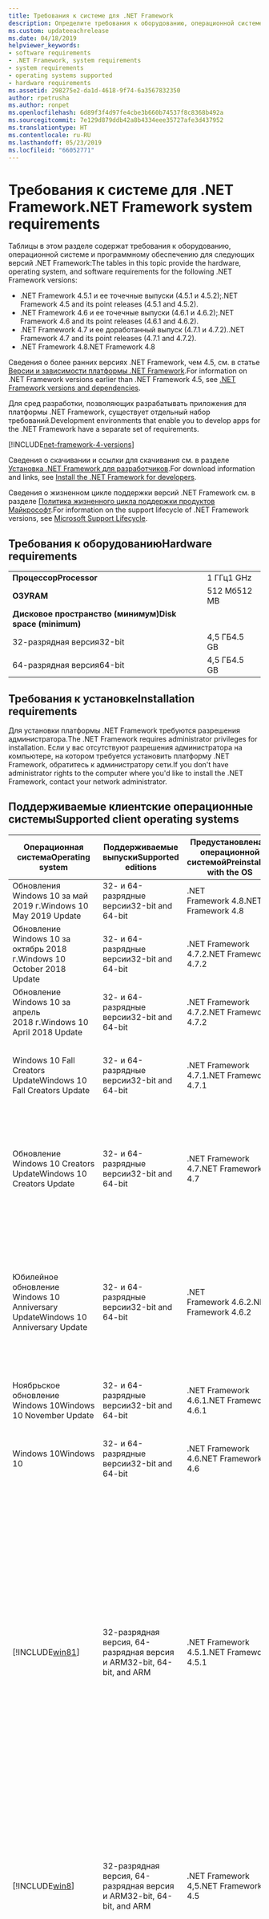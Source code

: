 ```yaml
---
title: Требования к системе для .NET Framework
description: Определите требования к оборудованию, операционной системе и программному обеспечению для установки .NET Framework 4.5 и более поздних версий.
ms.custom: updateeachrelease
ms.date: 04/18/2019
helpviewer_keywords:
- software requirements
- .NET Framework, system requirements
- system requirements
- operating systems supported
- hardware requirements
ms.assetid: 298275e2-da1d-4618-9f74-6a3567832350
author: rpetrusha
ms.author: ronpet
ms.openlocfilehash: 6d89f3f4d97fe4cbe3b660b74537f8c8368b492a
ms.sourcegitcommit: 7e129d879ddb42a8b4334eee35727afe3d437952
ms.translationtype: HT
ms.contentlocale: ru-RU
ms.lasthandoff: 05/23/2019
ms.locfileid: "66052771"
---
```

# <a name="net-framework-system-requirements"></a><span data-ttu-id="2f7a6-103">Требования к системе для .NET Framework</span><span class="sxs-lookup"><span data-stu-id="2f7a6-103">.NET Framework system requirements</span></span>

<span data-ttu-id="2f7a6-104">Таблицы в этом разделе содержат требования к оборудованию, операционной системе и программному обеспечению для следующих версий .NET Framework:</span><span class="sxs-lookup"><span data-stu-id="2f7a6-104">The tables in this topic provide the hardware, operating system, and software requirements for the following .NET Framework versions:</span></span>

* <span data-ttu-id="2f7a6-105">.NET Framework 4.5.1 и ее точечные выпуски (4.5.1 и 4.5.2);</span><span class="sxs-lookup"><span data-stu-id="2f7a6-105">.NET Framework 4.5 and its point releases (4.5.1 and 4.5.2).</span></span>
* <span data-ttu-id="2f7a6-106">.NET Framework 4.6 и ее точечные выпуски (4.6.1 и 4.6.2);</span><span class="sxs-lookup"><span data-stu-id="2f7a6-106">.NET Framework 4.6 and its point releases (4.6.1 and 4.6.2).</span></span>
* <span data-ttu-id="2f7a6-107">.NET Framework 4.7 и ее доработанный выпуск (4.7.1 и 4.7.2).</span><span class="sxs-lookup"><span data-stu-id="2f7a6-107">.NET Framework 4.7 and its point releases (4.7.1 and 4.7.2).</span></span>
* <span data-ttu-id="2f7a6-108">.NET Framework 4.8</span><span class="sxs-lookup"><span data-stu-id="2f7a6-108">.NET Framework 4.8</span></span>

<span data-ttu-id="2f7a6-109">Сведения о более ранних версиях .NET Framework, чем 4.5, см. в статье [Версии и зависимости платформы .NET Framework](../migration-guide/versions-and-dependencies.md).</span><span class="sxs-lookup"><span data-stu-id="2f7a6-109">For information on .NET Framework versions earlier than .NET Framework 4.5, see [.NET Framework versions and dependencies](../migration-guide/versions-and-dependencies.md).</span></span>

<span data-ttu-id="2f7a6-110">Для сред разработки, позволяющих разрабатывать приложения для платформы .NET Framework, существует отдельный набор требований.</span><span class="sxs-lookup"><span data-stu-id="2f7a6-110">Development environments that enable you to develop apps for the .NET Framework have a separate set of requirements.</span></span>

[!INCLUDE[net-framework-4-versions](../../../includes/net-framework-4x-versions.md)]

<span data-ttu-id="2f7a6-111">Сведения о скачивании и ссылки для скачивания см. в разделе [Установка .NET Framework для разработчиков](../../../docs/framework/install/guide-for-developers.md).</span><span class="sxs-lookup"><span data-stu-id="2f7a6-111">For download information and links, see [Install the .NET Framework for developers](../../../docs/framework/install/guide-for-developers.md).</span></span>

<span data-ttu-id="2f7a6-112">Сведения о жизненном цикле поддержки версий .NET Framework см. в разделе [Политика жизненного цикла поддержки продуктов Майкрософт](https://support.microsoft.com/lifecycle/search?sort=PN&alpha=Microsoft%20.NET%20Framework&Filter=FilterNO).</span><span class="sxs-lookup"><span data-stu-id="2f7a6-112">For information on the support lifecycle of .NET Framework versions, see [Microsoft Support Lifecycle](https://support.microsoft.com/lifecycle/search?sort=PN&alpha=Microsoft%20.NET%20Framework&Filter=FilterNO).</span></span>

## <a name="hardware-requirements"></a><span data-ttu-id="2f7a6-113">Требования к оборудованию</span><span class="sxs-lookup"><span data-stu-id="2f7a6-113">Hardware requirements</span></span>

|                          |        |
| ------------------------ | ------ |
| <span data-ttu-id="2f7a6-114">**Процессор**</span><span class="sxs-lookup"><span data-stu-id="2f7a6-114">**Processor**</span></span>            | <span data-ttu-id="2f7a6-115">1 ГГц</span><span class="sxs-lookup"><span data-stu-id="2f7a6-115">1 GHz</span></span>  |
| <span data-ttu-id="2f7a6-116">**ОЗУ**</span><span class="sxs-lookup"><span data-stu-id="2f7a6-116">**RAM**</span></span>                  | <span data-ttu-id="2f7a6-117">512 Мб</span><span class="sxs-lookup"><span data-stu-id="2f7a6-117">512 MB</span></span> |
| <span data-ttu-id="2f7a6-118">**Дисковое пространство (минимум)**</span><span class="sxs-lookup"><span data-stu-id="2f7a6-118">**Disk space (minimum)**</span></span> |        |
| <span data-ttu-id="2f7a6-119">32-разрядная версия</span><span class="sxs-lookup"><span data-stu-id="2f7a6-119">32-bit</span></span>                   | <span data-ttu-id="2f7a6-120">4,5 ГБ</span><span class="sxs-lookup"><span data-stu-id="2f7a6-120">4.5 GB</span></span> |
| <span data-ttu-id="2f7a6-121">64-разрядная версия</span><span class="sxs-lookup"><span data-stu-id="2f7a6-121">64-bit</span></span>                   | <span data-ttu-id="2f7a6-122">4,5 ГБ</span><span class="sxs-lookup"><span data-stu-id="2f7a6-122">4.5 GB</span></span> |

## <a name="installation-requirements"></a><span data-ttu-id="2f7a6-123">Требования к установке</span><span class="sxs-lookup"><span data-stu-id="2f7a6-123">Installation requirements</span></span>

<span data-ttu-id="2f7a6-124">Для установки платформы .NET Framework требуются разрешения администратора.</span><span class="sxs-lookup"><span data-stu-id="2f7a6-124">The .NET Framework requires administrator privileges for installation.</span></span> <span data-ttu-id="2f7a6-125">Если у вас отсутствуют разрешения администратора на компьютере, на котором требуется установить платформу .NET Framework, обратитесь к администратору сети.</span><span class="sxs-lookup"><span data-stu-id="2f7a6-125">If you don't have administrator rights to the computer where you'd like to install the .NET Framework, contact your network administrator.</span></span>

## <a name="supported-client-operating-systems"></a><span data-ttu-id="2f7a6-126">Поддерживаемые клиентские операционные системы</span><span class="sxs-lookup"><span data-stu-id="2f7a6-126">Supported client operating systems</span></span>

| <span data-ttu-id="2f7a6-127">Операционная система</span><span class="sxs-lookup"><span data-stu-id="2f7a6-127">Operating system</span></span> | <span data-ttu-id="2f7a6-128">Поддерживаемые выпуски</span><span class="sxs-lookup"><span data-stu-id="2f7a6-128">Supported editions</span></span> | <span data-ttu-id="2f7a6-129">Предустановлена с операционной системой</span><span class="sxs-lookup"><span data-stu-id="2f7a6-129">Preinstalled with the OS</span></span> | <span data-ttu-id="2f7a6-130">Может устанавливаться отдельно</span><span class="sxs-lookup"><span data-stu-id="2f7a6-130">Installable separately</span></span> |
| ---------------- | ------------------ | ------------------------ | ---------------------- |
| <span data-ttu-id="2f7a6-131">Обновления Windows 10 за май 2019 г.</span><span class="sxs-lookup"><span data-stu-id="2f7a6-131">Windows 10 May 2019 Update</span></span> | <span data-ttu-id="2f7a6-132">32- и 64-разрядные версии</span><span class="sxs-lookup"><span data-stu-id="2f7a6-132">32-bit and 64-bit</span></span> | <span data-ttu-id="2f7a6-133">.NET Framework 4.8</span><span class="sxs-lookup"><span data-stu-id="2f7a6-133">.NET Framework 4.8</span></span> | -- |
| <span data-ttu-id="2f7a6-134">Обновление Windows 10 за октябрь 2018 г.</span><span class="sxs-lookup"><span data-stu-id="2f7a6-134">Windows 10 October 2018 Update</span></span> | <span data-ttu-id="2f7a6-135">32- и 64-разрядные версии</span><span class="sxs-lookup"><span data-stu-id="2f7a6-135">32-bit and 64-bit</span></span> | <span data-ttu-id="2f7a6-136">.NET Framework 4.7.2</span><span class="sxs-lookup"><span data-stu-id="2f7a6-136">.NET Framework 4.7.2</span></span> | <span data-ttu-id="2f7a6-137">.NET Framework 4.8</span><span class="sxs-lookup"><span data-stu-id="2f7a6-137">.NET Framework 4.8</span></span> |
| <span data-ttu-id="2f7a6-138">Обновление Windows 10 за апрель 2018 г.</span><span class="sxs-lookup"><span data-stu-id="2f7a6-138">Windows 10 April 2018 Update</span></span> | <span data-ttu-id="2f7a6-139">32- и 64-разрядные версии</span><span class="sxs-lookup"><span data-stu-id="2f7a6-139">32-bit and 64-bit</span></span> | <span data-ttu-id="2f7a6-140">.NET Framework 4.7.2</span><span class="sxs-lookup"><span data-stu-id="2f7a6-140">.NET Framework 4.7.2</span></span> |<span data-ttu-id="2f7a6-141">.NET Framework 4.8</span><span class="sxs-lookup"><span data-stu-id="2f7a6-141">.NET Framework 4.8</span></span>|
| <span data-ttu-id="2f7a6-142">Windows 10 Fall Creators Update</span><span class="sxs-lookup"><span data-stu-id="2f7a6-142">Windows 10 Fall Creators Update</span></span> | <span data-ttu-id="2f7a6-143">32- и 64-разрядные версии</span><span class="sxs-lookup"><span data-stu-id="2f7a6-143">32-bit and 64-bit</span></span> | <span data-ttu-id="2f7a6-144">.NET Framework 4.7.1</span><span class="sxs-lookup"><span data-stu-id="2f7a6-144">.NET Framework 4.7.1</span></span> | <span data-ttu-id="2f7a6-145">.NET Framework 4.7.2</span><span class="sxs-lookup"><span data-stu-id="2f7a6-145">.NET Framework 4.7.2</span></span><br/><br/><span data-ttu-id="2f7a6-146">.NET Framework 4.8</span><span class="sxs-lookup"><span data-stu-id="2f7a6-146">.NET Framework 4.8</span></span> |
| <span data-ttu-id="2f7a6-147">Обновление Windows 10 Creators Update</span><span class="sxs-lookup"><span data-stu-id="2f7a6-147">Windows 10 Creators Update</span></span> | <span data-ttu-id="2f7a6-148">32- и 64-разрядные версии</span><span class="sxs-lookup"><span data-stu-id="2f7a6-148">32-bit and 64-bit</span></span> | <span data-ttu-id="2f7a6-149">.NET Framework 4.7</span><span class="sxs-lookup"><span data-stu-id="2f7a6-149">.NET Framework 4.7</span></span> | <span data-ttu-id="2f7a6-150">.NET Framework 4.7.1</span><span class="sxs-lookup"><span data-stu-id="2f7a6-150">.NET Framework 4.7.1</span></span><br/><br/><span data-ttu-id="2f7a6-151">.NET Framework 4.7.2</span><span class="sxs-lookup"><span data-stu-id="2f7a6-151">.NET Framework 4.7.2</span></span><br/><br/><span data-ttu-id="2f7a6-152">.NET Framework 4.8</span><span class="sxs-lookup"><span data-stu-id="2f7a6-152">.NET Framework 4.8</span></span> |
| <span data-ttu-id="2f7a6-153">Юбилейное обновление Windows 10 Anniversary Update</span><span class="sxs-lookup"><span data-stu-id="2f7a6-153">Windows 10 Anniversary Update</span></span> | <span data-ttu-id="2f7a6-154">32- и 64-разрядные версии</span><span class="sxs-lookup"><span data-stu-id="2f7a6-154">32-bit and 64-bit</span></span> | <span data-ttu-id="2f7a6-155">.NET Framework 4.6.2</span><span class="sxs-lookup"><span data-stu-id="2f7a6-155">.NET Framework 4.6.2</span></span> |<span data-ttu-id="2f7a6-156">.NET Framework 4.7</span><span class="sxs-lookup"><span data-stu-id="2f7a6-156">.NET Framework 4.7</span></span><br/><br/><span data-ttu-id="2f7a6-157">.NET Framework 4.7.1</span><span class="sxs-lookup"><span data-stu-id="2f7a6-157">.NET Framework 4.7.1</span></span><br/><br/><span data-ttu-id="2f7a6-158">.NET Framework 4.7.2</span><span class="sxs-lookup"><span data-stu-id="2f7a6-158">.NET Framework 4.7.2</span></span><br/><br/><span data-ttu-id="2f7a6-159">.NET Framework 4.8</span><span class="sxs-lookup"><span data-stu-id="2f7a6-159">.NET Framework 4.8</span></span>  |
| <span data-ttu-id="2f7a6-160">Ноябрьское обновление Windows 10</span><span class="sxs-lookup"><span data-stu-id="2f7a6-160">Windows 10 November Update</span></span> | <span data-ttu-id="2f7a6-161">32- и 64-разрядные версии</span><span class="sxs-lookup"><span data-stu-id="2f7a6-161">32-bit and 64-bit</span></span> | <span data-ttu-id="2f7a6-162">.NET Framework 4.6.1</span><span class="sxs-lookup"><span data-stu-id="2f7a6-162">.NET Framework 4.6.1</span></span> | <span data-ttu-id="2f7a6-163">.NET Framework 4.6.2</span><span class="sxs-lookup"><span data-stu-id="2f7a6-163">.NET Framework 4.6.2</span></span> |
| <span data-ttu-id="2f7a6-164">Windows 10</span><span class="sxs-lookup"><span data-stu-id="2f7a6-164">Windows 10</span></span> | <span data-ttu-id="2f7a6-165">32- и 64-разрядные версии</span><span class="sxs-lookup"><span data-stu-id="2f7a6-165">32-bit and 64-bit</span></span> | <span data-ttu-id="2f7a6-166">.NET Framework 4.6</span><span class="sxs-lookup"><span data-stu-id="2f7a6-166">.NET Framework 4.6</span></span> | <span data-ttu-id="2f7a6-167">.NET Framework 4.6.1</span><span class="sxs-lookup"><span data-stu-id="2f7a6-167">.NET Framework 4.6.1</span></span> <br/><br/> <span data-ttu-id="2f7a6-168">.NET Framework 4.6.2</span><span class="sxs-lookup"><span data-stu-id="2f7a6-168">.NET Framework 4.6.2</span></span> |
| [!INCLUDE[win81](../../../includes/win81-md.md)] | <span data-ttu-id="2f7a6-169">32-разрядная версия, 64-разрядная версия и ARM</span><span class="sxs-lookup"><span data-stu-id="2f7a6-169">32-bit, 64-bit, and ARM</span></span> | <span data-ttu-id="2f7a6-170">.NET Framework 4.5.1</span><span class="sxs-lookup"><span data-stu-id="2f7a6-170">.NET Framework 4.5.1</span></span> | <span data-ttu-id="2f7a6-171">.NET Framework 4.5.2</span><span class="sxs-lookup"><span data-stu-id="2f7a6-171">.NET Framework 4.5.2</span></span><br /><br /> <span data-ttu-id="2f7a6-172">.NET Framework 4.6</span><span class="sxs-lookup"><span data-stu-id="2f7a6-172">.NET Framework 4.6</span></span><br /><br /> <span data-ttu-id="2f7a6-173">.NET Framework 4.6.1</span><span class="sxs-lookup"><span data-stu-id="2f7a6-173">.NET Framework 4.6.1</span></span><br /><br /> <span data-ttu-id="2f7a6-174">.NET Framework 4.6.2</span><span class="sxs-lookup"><span data-stu-id="2f7a6-174">.NET Framework 4.6.2</span></span><br /><br /><span data-ttu-id="2f7a6-175">.NET Framework 4.7</span><span class="sxs-lookup"><span data-stu-id="2f7a6-175">.NET Framework 4.7</span></span><br/><br/><span data-ttu-id="2f7a6-176">.NET Framework 4.7.1</span><span class="sxs-lookup"><span data-stu-id="2f7a6-176">.NET Framework 4.7.1</span></span><br/><br/><span data-ttu-id="2f7a6-177">.NET Framework 4.7.2</span><span class="sxs-lookup"><span data-stu-id="2f7a6-177">.NET Framework 4.7.2</span></span><br/><br/><span data-ttu-id="2f7a6-178">.NET Framework 4.8</span><span class="sxs-lookup"><span data-stu-id="2f7a6-178">.NET Framework 4.8</span></span> |
| [!INCLUDE[win8](../../../includes/win8-md.md)] | <span data-ttu-id="2f7a6-179">32-разрядная версия, 64-разрядная версия и ARM</span><span class="sxs-lookup"><span data-stu-id="2f7a6-179">32-bit, 64-bit, and ARM</span></span> | <span data-ttu-id="2f7a6-180">.NET Framework 4,5</span><span class="sxs-lookup"><span data-stu-id="2f7a6-180">.NET Framework 4.5</span></span> | <span data-ttu-id="2f7a6-181">.NET Framework 4.5.1</span><span class="sxs-lookup"><span data-stu-id="2f7a6-181">.NET Framework 4.5.1</span></span><br /><br /><span data-ttu-id="2f7a6-182">.NET Framework 4.5.2</span><span class="sxs-lookup"><span data-stu-id="2f7a6-182">.NET Framework 4.5.2</span></span><br /><br /> <span data-ttu-id="2f7a6-183">.NET Framework 4.6</span><span class="sxs-lookup"><span data-stu-id="2f7a6-183">.NET Framework 4.6</span></span><br /><br /> <span data-ttu-id="2f7a6-184">.NET Framework 4.6.1</span><span class="sxs-lookup"><span data-stu-id="2f7a6-184">.NET Framework 4.6.1</span></span> |
| <span data-ttu-id="2f7a6-185">Windows 7 SP1</span><span class="sxs-lookup"><span data-stu-id="2f7a6-185">Windows 7 SP1</span></span>|<span data-ttu-id="2f7a6-186">32- и 64-разрядные версии</span><span class="sxs-lookup"><span data-stu-id="2f7a6-186">32-bit and 64-bit</span></span> | -- | <span data-ttu-id="2f7a6-187">.NET Framework 4</span><span class="sxs-lookup"><span data-stu-id="2f7a6-187">.NET Framework 4</span></span><br /><br /> <span data-ttu-id="2f7a6-188">.NET Framework 4,5</span><span class="sxs-lookup"><span data-stu-id="2f7a6-188">.NET Framework 4.5</span></span><br /><br /> <span data-ttu-id="2f7a6-189">.NET Framework 4.5.1</span><span class="sxs-lookup"><span data-stu-id="2f7a6-189">.NET Framework 4.5.1</span></span><br /><br /> <span data-ttu-id="2f7a6-190">.NET Framework 4.5.2</span><span class="sxs-lookup"><span data-stu-id="2f7a6-190">.NET Framework 4.5.2</span></span><br /><br /> <span data-ttu-id="2f7a6-191">.NET Framework 4.6</span><span class="sxs-lookup"><span data-stu-id="2f7a6-191">.NET Framework 4.6</span></span><br /><br /> <span data-ttu-id="2f7a6-192">.NET Framework 4.6.1</span><span class="sxs-lookup"><span data-stu-id="2f7a6-192">.NET Framework 4.6.1</span></span><br /><br /> <span data-ttu-id="2f7a6-193">.NET Framework 4.6.2</span><span class="sxs-lookup"><span data-stu-id="2f7a6-193">.NET Framework 4.6.2</span></span><br /><br /><span data-ttu-id="2f7a6-194">.NET Framework 4.7</span><span class="sxs-lookup"><span data-stu-id="2f7a6-194">.NET Framework 4.7</span></span><br/><br/><span data-ttu-id="2f7a6-195">.NET Framework 4.7.1</span><span class="sxs-lookup"><span data-stu-id="2f7a6-195">.NET Framework 4.7.1</span></span><br/><br/><span data-ttu-id="2f7a6-196">.NET Framework 4.7.2</span><span class="sxs-lookup"><span data-stu-id="2f7a6-196">.NET Framework 4.7.2</span></span><br/><br/><span data-ttu-id="2f7a6-197">.NET Framework 4.8</span><span class="sxs-lookup"><span data-stu-id="2f7a6-197">.NET Framework 4.8</span></span> |
| <span data-ttu-id="2f7a6-198">Windows Vista SP2</span><span class="sxs-lookup"><span data-stu-id="2f7a6-198">Windows Vista SP2</span></span>|<span data-ttu-id="2f7a6-199">32- и 64-разрядные версии</span><span class="sxs-lookup"><span data-stu-id="2f7a6-199">32-bit and 64-bit</span></span> | -- | <span data-ttu-id="2f7a6-200">.NET Framework 4</span><span class="sxs-lookup"><span data-stu-id="2f7a6-200">.NET Framework 4</span></span><br /><br /> <span data-ttu-id="2f7a6-201">.NET Framework 4,5</span><span class="sxs-lookup"><span data-stu-id="2f7a6-201">.NET Framework 4.5</span></span><br /><br /> <span data-ttu-id="2f7a6-202">.NET Framework 4.5.1</span><span class="sxs-lookup"><span data-stu-id="2f7a6-202">.NET Framework 4.5.1</span></span><br /><br /> <span data-ttu-id="2f7a6-203">.NET Framework 4.5.2</span><span class="sxs-lookup"><span data-stu-id="2f7a6-203">.NET Framework 4.5.2</span></span><br /><br /> <span data-ttu-id="2f7a6-204">.NET Framework 4.6</span><span class="sxs-lookup"><span data-stu-id="2f7a6-204">.NET Framework 4.6</span></span> |
| <span data-ttu-id="2f7a6-205">Windows XP</span><span class="sxs-lookup"><span data-stu-id="2f7a6-205">Windows XP</span></span> |<span data-ttu-id="2f7a6-206">32- и 64-разрядные версии</span><span class="sxs-lookup"><span data-stu-id="2f7a6-206">32-bit and 64-bit</span></span> | -- | <span data-ttu-id="2f7a6-207">.NET Framework 4</span><span class="sxs-lookup"><span data-stu-id="2f7a6-207">.NET Framework 4</span></span> |

 <span data-ttu-id="2f7a6-208">**Примечания.**</span><span class="sxs-lookup"><span data-stu-id="2f7a6-208">**Notes:**</span></span>

- <span data-ttu-id="2f7a6-209">В системах Windows 7 платформе .NET Framework требуется пакет обновления 1 (SP1) для Windows 7.</span><span class="sxs-lookup"><span data-stu-id="2f7a6-209">On Windows 7 systems, the .NET Framework requires Windows 7 SP1.</span></span> <span data-ttu-id="2f7a6-210">Если вы используете Windows 7 и еще не установили пакет обновления 1 (SP1), это необходимо сделать перед установкой платформы .NET Framework.</span><span class="sxs-lookup"><span data-stu-id="2f7a6-210">If you're on Windows 7 and haven't yet installed Service Pack 1, you need to do so before installing the .NET Framework.</span></span>

- <span data-ttu-id="2f7a6-211">.NET Framework 4.5 поддерживается в среде предустановки Windows.</span><span class="sxs-lookup"><span data-stu-id="2f7a6-211">.NET Framework 4.5 is supported on the Windows Preinstallation Environment (Windows PE).</span></span> <span data-ttu-id="2f7a6-212">(за исключением некоторых функций).</span><span class="sxs-lookup"><span data-stu-id="2f7a6-212">Not all features are supported on Windows PE.</span></span>

- <span data-ttu-id="2f7a6-213">.NET Framework 4 также поддерживает платформу IA64.</span><span class="sxs-lookup"><span data-stu-id="2f7a6-213">.NET Framework 4 also supports the IA64 platform.</span></span>

- <span data-ttu-id="2f7a6-214">Для обеспечения оптимального уровня совместимости и безопасности на всех платформах рекомендуется установить последнюю версию пакета обновления Windows и все критические обновления, доступные на [веб-сайте Центра обновления Windows](https://go.microsoft.com/fwlink/?LinkId=168461).</span><span class="sxs-lookup"><span data-stu-id="2f7a6-214">For all platforms, we recommend that you upgrade to the latest Windows Service Pack and install critical updates available from the [Windows Update website](https://go.microsoft.com/fwlink/?LinkId=168461) to ensure the best compatibility and security.</span></span>

- <span data-ttu-id="2f7a6-215">В 64-разрядных операционных системах платформа .NET Framework поддерживает как среду WOW64 (32-разрядная обработка на 64-разрядном компьютере), так и собственную 64-разрядную обработку.</span><span class="sxs-lookup"><span data-stu-id="2f7a6-215">On 64-bit operating systems, the .NET Framework supports both WOW64 (32-bit processing on a 64-bit machine) and| native 64-bit processing.</span></span>

## <a name="supported-server-operating-systems"></a><span data-ttu-id="2f7a6-216">Поддерживаемые серверные операционные системы</span><span class="sxs-lookup"><span data-stu-id="2f7a6-216">Supported server operating systems</span></span>

| <span data-ttu-id="2f7a6-217">Операционная система</span><span class="sxs-lookup"><span data-stu-id="2f7a6-217">Operating system</span></span> | <span data-ttu-id="2f7a6-218">Поддерживаемые выпуски</span><span class="sxs-lookup"><span data-stu-id="2f7a6-218">Supported editions</span></span> | <span data-ttu-id="2f7a6-219">Предустановлена с операционной системой</span><span class="sxs-lookup"><span data-stu-id="2f7a6-219">Preinstalled with the OS</span></span> | <span data-ttu-id="2f7a6-220">Может устанавливаться отдельно</span><span class="sxs-lookup"><span data-stu-id="2f7a6-220">Installable separately</span></span> |
| ---------------- | ------------------ | ------------------------ | ---------------------- |
| <span data-ttu-id="2f7a6-221">Windows Server 2019</span><span class="sxs-lookup"><span data-stu-id="2f7a6-221">Windows Server 2019</span></span> | <span data-ttu-id="2f7a6-222">64-разрядная версия</span><span class="sxs-lookup"><span data-stu-id="2f7a6-222">64-bit</span></span> | <span data-ttu-id="2f7a6-223">.NET Framework 4.7.2</span><span class="sxs-lookup"><span data-stu-id="2f7a6-223">.NET Framework 4.7.2</span></span> | <span data-ttu-id="2f7a6-224">.NET Framework 4.8</span><span class="sxs-lookup"><span data-stu-id="2f7a6-224">.NET Framework 4.8</span></span> |
| <span data-ttu-id="2f7a6-225">Windows Server, версия 1809</span><span class="sxs-lookup"><span data-stu-id="2f7a6-225">Windows Server, version 1809</span></span> | <span data-ttu-id="2f7a6-226">64-разрядная версия</span><span class="sxs-lookup"><span data-stu-id="2f7a6-226">64-bit</span></span> | <span data-ttu-id="2f7a6-227">.NET Framework 4.7.2</span><span class="sxs-lookup"><span data-stu-id="2f7a6-227">.NET Framework 4.7.2</span></span> | <span data-ttu-id="2f7a6-228">.NET Framework 4.8</span><span class="sxs-lookup"><span data-stu-id="2f7a6-228">.NET Framework 4.8</span></span> |
| <span data-ttu-id="2f7a6-229">Windows Server, версия 1803</span><span class="sxs-lookup"><span data-stu-id="2f7a6-229">Windows Server, version 1803</span></span> | <span data-ttu-id="2f7a6-230">64-разрядная версия</span><span class="sxs-lookup"><span data-stu-id="2f7a6-230">64-bit</span></span> | <span data-ttu-id="2f7a6-231">.NET Framework 4.7.2</span><span class="sxs-lookup"><span data-stu-id="2f7a6-231">.NET Framework 4.7.2</span></span> | <span data-ttu-id="2f7a6-232">.NET Framework 4.8</span><span class="sxs-lookup"><span data-stu-id="2f7a6-232">.NET Framework 4.8</span></span> |
| <span data-ttu-id="2f7a6-233">Windows Server, версия 1709</span><span class="sxs-lookup"><span data-stu-id="2f7a6-233">Windows Server, version 1709</span></span> | <span data-ttu-id="2f7a6-234">64-разрядная версия</span><span class="sxs-lookup"><span data-stu-id="2f7a6-234">64-bit</span></span> | <span data-ttu-id="2f7a6-235">.NET Framework 4.7.1</span><span class="sxs-lookup"><span data-stu-id="2f7a6-235">.NET Framework 4.7.1</span></span> | <span data-ttu-id="2f7a6-236">.NET Framework 4.7.2</span><span class="sxs-lookup"><span data-stu-id="2f7a6-236">.NET Framework 4.7.2</span></span>|
| <span data-ttu-id="2f7a6-237">Windows Server 2016</span><span class="sxs-lookup"><span data-stu-id="2f7a6-237">Windows Server 2016</span></span> | <span data-ttu-id="2f7a6-238">64-разрядная версия</span><span class="sxs-lookup"><span data-stu-id="2f7a6-238">64-bit</span></span> | <span data-ttu-id="2f7a6-239">.NET Framework 4.6.2</span><span class="sxs-lookup"><span data-stu-id="2f7a6-239">.NET Framework 4.6.2</span></span> | <span data-ttu-id="2f7a6-240">.NET Framework 4.7</span><span class="sxs-lookup"><span data-stu-id="2f7a6-240">.NET Framework 4.7</span></span><br/><br/> <span data-ttu-id="2f7a6-241">.NET Framework 4.7.1</span><span class="sxs-lookup"><span data-stu-id="2f7a6-241">.NET Framework 4.7.1</span></span><br/><br/><span data-ttu-id="2f7a6-242">.NET Framework 4.7.2</span><span class="sxs-lookup"><span data-stu-id="2f7a6-242">.NET Framework 4.7.2</span></span><br/><br/><span data-ttu-id="2f7a6-243">.NET Framework 4.8</span><span class="sxs-lookup"><span data-stu-id="2f7a6-243">.NET Framework 4.8</span></span> |
| <span data-ttu-id="2f7a6-244">Windows Server 2012 R2</span><span class="sxs-lookup"><span data-stu-id="2f7a6-244">Windows Server 2012 R2</span></span> | <span data-ttu-id="2f7a6-245">64-разрядная версия</span><span class="sxs-lookup"><span data-stu-id="2f7a6-245">64-bit</span></span> | <span data-ttu-id="2f7a6-246">.NET Framework 4.5.1</span><span class="sxs-lookup"><span data-stu-id="2f7a6-246">.NET Framework 4.5.1</span></span> | <span data-ttu-id="2f7a6-247">.NET Framework 4.5.2</span><span class="sxs-lookup"><span data-stu-id="2f7a6-247">.NET Framework 4.5.2</span></span><br /><br /> <span data-ttu-id="2f7a6-248">.NET Framework 4.6</span><span class="sxs-lookup"><span data-stu-id="2f7a6-248">.NET Framework 4.6</span></span><br /><br /> <span data-ttu-id="2f7a6-249">.NET Framework 4.6.1</span><span class="sxs-lookup"><span data-stu-id="2f7a6-249">.NET Framework 4.6.1</span></span><br /><br /> <span data-ttu-id="2f7a6-250">.NET Framework 4.6.2</span><span class="sxs-lookup"><span data-stu-id="2f7a6-250">.NET Framework 4.6.2</span></span><br /><br /><span data-ttu-id="2f7a6-251">.NET Framework 4.7</span><span class="sxs-lookup"><span data-stu-id="2f7a6-251">.NET Framework 4.7</span></span><br/><br/> <span data-ttu-id="2f7a6-252">.NET Framework 4.7.1</span><span class="sxs-lookup"><span data-stu-id="2f7a6-252">.NET Framework 4.7.1</span></span><br/><br/><span data-ttu-id="2f7a6-253">.NET Framework 4.7.2</span><span class="sxs-lookup"><span data-stu-id="2f7a6-253">.NET Framework 4.7.2</span></span><br/><br/><span data-ttu-id="2f7a6-254">.NET Framework 4.8</span><span class="sxs-lookup"><span data-stu-id="2f7a6-254">.NET Framework 4.8</span></span> |
| <span data-ttu-id="2f7a6-255">Windows Server 2012 (64-разрядный выпуск)</span><span class="sxs-lookup"><span data-stu-id="2f7a6-255">Windows Server 2012 (64-bit edition)</span></span> | <span data-ttu-id="2f7a6-256">64-разрядная версия</span><span class="sxs-lookup"><span data-stu-id="2f7a6-256">64-bit</span></span>| <span data-ttu-id="2f7a6-257">.NET Framework 4,5</span><span class="sxs-lookup"><span data-stu-id="2f7a6-257">.NET Framework 4.5</span></span> | <span data-ttu-id="2f7a6-258">.NET Framework 4.5.1</span><span class="sxs-lookup"><span data-stu-id="2f7a6-258">.NET Framework 4.5.1</span></span><br /><br /> <span data-ttu-id="2f7a6-259">.NET Framework 4.5.2</span><span class="sxs-lookup"><span data-stu-id="2f7a6-259">.NET Framework 4.5.2</span></span><br /><br /> <span data-ttu-id="2f7a6-260">.NET Framework 4.6</span><span class="sxs-lookup"><span data-stu-id="2f7a6-260">.NET Framework 4.6</span></span><br /><br /> <span data-ttu-id="2f7a6-261">.NET Framework 4.6.1</span><span class="sxs-lookup"><span data-stu-id="2f7a6-261">.NET Framework 4.6.1</span></span><br /><br /> <span data-ttu-id="2f7a6-262">.NET Framework 4.6.2</span><span class="sxs-lookup"><span data-stu-id="2f7a6-262">.NET Framework 4.6.2</span></span><br /><br /><span data-ttu-id="2f7a6-263">.NET Framework 4.7</span><span class="sxs-lookup"><span data-stu-id="2f7a6-263">.NET Framework 4.7</span></span><br/><br/><span data-ttu-id="2f7a6-264">.NET Framework 4.7.1</span><span class="sxs-lookup"><span data-stu-id="2f7a6-264">.NET Framework 4.7.1</span></span><br/><br/><span data-ttu-id="2f7a6-265">.NET Framework 4.7.2</span><span class="sxs-lookup"><span data-stu-id="2f7a6-265">.NET Framework 4.7.2</span></span><br/><br/><span data-ttu-id="2f7a6-266">.NET Framework 4.8</span><span class="sxs-lookup"><span data-stu-id="2f7a6-266">.NET Framework 4.8</span></span> |
| <span data-ttu-id="2f7a6-267">Windows Server 2008 R2 с пакетом обновления 1 (SP1)</span><span class="sxs-lookup"><span data-stu-id="2f7a6-267">Windows Server 2008 R2 SP1</span></span>|<span data-ttu-id="2f7a6-268">64-разрядная версия</span><span class="sxs-lookup"><span data-stu-id="2f7a6-268">64-bit</span></span> | -- | <span data-ttu-id="2f7a6-269">.NET Framework 4</span><span class="sxs-lookup"><span data-stu-id="2f7a6-269">.NET Framework 4</span></span><br /><br /> <span data-ttu-id="2f7a6-270">.NET Framework 4,5</span><span class="sxs-lookup"><span data-stu-id="2f7a6-270">.NET Framework 4.5</span></span><br /><br /> <span data-ttu-id="2f7a6-271">.NET Framework 4.5.1</span><span class="sxs-lookup"><span data-stu-id="2f7a6-271">.NET Framework 4.5.1</span></span><br /><br /> <span data-ttu-id="2f7a6-272">.NET Framework 4.5.2</span><span class="sxs-lookup"><span data-stu-id="2f7a6-272">.NET Framework 4.5.2</span></span><br /><br /> <span data-ttu-id="2f7a6-273">.NET Framework 4.6</span><span class="sxs-lookup"><span data-stu-id="2f7a6-273">.NET Framework 4.6</span></span><br /><br /> <span data-ttu-id="2f7a6-274">.NET Framework 4.6.1</span><span class="sxs-lookup"><span data-stu-id="2f7a6-274">.NET Framework 4.6.1</span></span><br /><br /> <span data-ttu-id="2f7a6-275">.NET Framework 4.6.2</span><span class="sxs-lookup"><span data-stu-id="2f7a6-275">.NET Framework 4.6.2</span></span><br /><br /><span data-ttu-id="2f7a6-276">.NET Framework 4.7</span><span class="sxs-lookup"><span data-stu-id="2f7a6-276">.NET Framework 4.7</span></span><br/><br/><span data-ttu-id="2f7a6-277">.NET Framework 4.7.1</span><span class="sxs-lookup"><span data-stu-id="2f7a6-277">.NET Framework 4.7.1</span></span><br/><br/><span data-ttu-id="2f7a6-278">.NET Framework 4.7.2</span><span class="sxs-lookup"><span data-stu-id="2f7a6-278">.NET Framework 4.7.2</span></span><br/><br/><span data-ttu-id="2f7a6-279">.NET Framework 4.8</span><span class="sxs-lookup"><span data-stu-id="2f7a6-279">.NET Framework 4.8</span></span> |
| <span data-ttu-id="2f7a6-280">Windows Server 2008 SP2</span><span class="sxs-lookup"><span data-stu-id="2f7a6-280">Windows Server 2008 SP2</span></span>|<span data-ttu-id="2f7a6-281">32- и 64-разрядные версии</span><span class="sxs-lookup"><span data-stu-id="2f7a6-281">32-bit and 64-bit</span></span> | -- | <span data-ttu-id="2f7a6-282">.NET Framework 4</span><span class="sxs-lookup"><span data-stu-id="2f7a6-282">.NET Framework 4</span></span><br /><br /> <span data-ttu-id="2f7a6-283">.NET Framework 4,5</span><span class="sxs-lookup"><span data-stu-id="2f7a6-283">.NET Framework 4.5</span></span><br /><br /> <span data-ttu-id="2f7a6-284">.NET Framework 4.5.1</span><span class="sxs-lookup"><span data-stu-id="2f7a6-284">.NET Framework 4.5.1</span></span><br /><br /> <span data-ttu-id="2f7a6-285">.NET Framework 4.5.2</span><span class="sxs-lookup"><span data-stu-id="2f7a6-285">.NET Framework 4.5.2</span></span><br /><br /> <span data-ttu-id="2f7a6-286">.NET Framework 4.6</span><span class="sxs-lookup"><span data-stu-id="2f7a6-286">.NET Framework 4.6</span></span> |

 <span data-ttu-id="2f7a6-287">**Примечания.**</span><span class="sxs-lookup"><span data-stu-id="2f7a6-287">**Notes:**</span></span>

- [!INCLUDE[winserver8](../../../includes/winserver8-md.md)] <span data-ttu-id="2f7a6-288">включает .NET Framework 4.5, поэтому установка не требуется.</span><span class="sxs-lookup"><span data-stu-id="2f7a6-288">includes .NET Framework 4.5, so you don't have to install it separately.</span></span> <span data-ttu-id="2f7a6-289">Аналогичным образом [!INCLUDE[winblue_server_2](../../../includes/winblue-server-2-md.md)] включает .NET Framework 4.5.1.</span><span class="sxs-lookup"><span data-stu-id="2f7a6-289">Similarly, [!INCLUDE[winblue_server_2](../../../includes/winblue-server-2-md.md)] includes .NET Framework 4.5.1.</span></span>

- <span data-ttu-id="2f7a6-290">.NET Framework имеет ограниченную поддержку роли Server Core с Windows Server 2008 R2 с пакетом обновления 1 (SP1) или более поздней версии.</span><span class="sxs-lookup"><span data-stu-id="2f7a6-290">The .NET Framework has limited support for the Server Core Role with Windows Server 2008 R2 SP1 or later.</span></span> <span data-ttu-id="2f7a6-291">Список неподдерживаемых API см. в разделе [Функции Server Core в .NET](https://docs.microsoft.com/previous-versions//dd745015(v=vs.85)).</span><span class="sxs-lookup"><span data-stu-id="2f7a6-291">See [Server Core .NET Functionality](https://docs.microsoft.com/previous-versions//dd745015(v=vs.85)) for a list of unsupported APIs.</span></span>

- <span data-ttu-id="2f7a6-292">Платформа .NET Framework не поддерживается в Windows Server 2008 R2 for Itanium-Based Systems.</span><span class="sxs-lookup"><span data-stu-id="2f7a6-292">The .NET Framework isn't supported on Windows Server 2008 R2 for Itanium-Based Systems.</span></span>

- <span data-ttu-id="2f7a6-293">В Windows Server 2008 с пакетом обновления 2 (SP2) платформа .NET Framework не поддерживается в роли Server Core.</span><span class="sxs-lookup"><span data-stu-id="2f7a6-293">On Windows Server 2008 SP2, the .NET Framework is not supported in the Server Core Role.</span></span>

- <span data-ttu-id="2f7a6-294">Для обеспечения оптимального уровня совместимости и безопасности на всех платформах рекомендуется установить последнюю версию пакета обновления Windows и все критические обновления, доступные на [веб-сайте Центра обновления Windows](https://go.microsoft.com/fwlink/?LinkId=168461).</span><span class="sxs-lookup"><span data-stu-id="2f7a6-294">For all platforms, we recommend that you upgrade to the latest Windows Service Pack and critical updates available from the [Windows Update website](https://go.microsoft.com/fwlink/?LinkId=168461) to ensure the best compatibility and security.</span></span> <span data-ttu-id="2f7a6-295">В некоторых операционных системах может потребоваться установить последний пакет обновления Windows.</span><span class="sxs-lookup"><span data-stu-id="2f7a6-295">Installation of the latest Windows Service Pack may be required on some operating systems.</span></span>

- <span data-ttu-id="2f7a6-296">В 64-разрядных операционных системах платформа .NET Framework поддерживает как среду WOW64 (32-разрядная обработка на 64-разрядном компьютере), так и собственную 64-разрядную обработку.</span><span class="sxs-lookup"><span data-stu-id="2f7a6-296">On 64-bit operating systems, the .NET Framework supports both WOW64 (32-bit processing on a 64-bit machine) and native 64-bit processing.</span></span>

## <a name="see-also"></a><span data-ttu-id="2f7a6-297">См. также</span><span class="sxs-lookup"><span data-stu-id="2f7a6-297">See also</span></span>

- [<span data-ttu-id="2f7a6-298">Руководство по установке</span><span class="sxs-lookup"><span data-stu-id="2f7a6-298">Installation Guide</span></span>](../../../docs/framework/install/index.md)
- [<span data-ttu-id="2f7a6-299">Начало работы</span><span class="sxs-lookup"><span data-stu-id="2f7a6-299">Getting Started</span></span>](../../../docs/framework/get-started/index.md)
- [<span data-ttu-id="2f7a6-300">Устранение неполадок с заблокированными установками и удалениями .NET Framework</span><span class="sxs-lookup"><span data-stu-id="2f7a6-300">Troubleshoot blocked .NET Framework installations and uninstallations</span></span>](../../../docs/framework/install/troubleshoot-blocked-installations-and-uninstallations.md)
